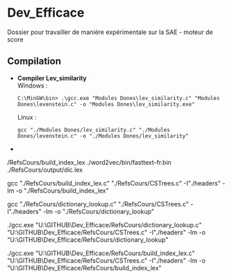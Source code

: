 # Dev_Efficace
Dossier pour travailler de manière expérimentale sur la SAE - moteur de score

## Compilation

- **Compiler Lev_similarity**
    <br>Windows :
    ```
    C:\MinGW\bin> .\gcc.exe "Modules Dones\lev_similarity.c" "Modules Dones\levenstein.c" -o "Modules Dones\lev_similarity.exe"
    ```
    Linux :
    ```
    gcc "./Modules Dones/lev_similarity.c" "./Modules Dones/levenstein.c" -o "./Modules Dones/lev_similarity"
    ```
- 

/RefsCours/build_index_lex ./word2vec/bin/fasttext-fr.bin ./RefsCours/output/dic.lex

gcc "./RefsCours/build_index_lex.c" "./RefsCours/CSTrees.c" -I"./headers" -lm -o "./RefsCours/build_index_lex"

gcc "./RefsCours/dictionary_lookup.c" "./RefsCours/CSTrees.c" -I"./headers" -lm -o "./RefsCours/dictionary_lookup"


./gcc.exe "U:\GITHUB\Dev_Efficace/RefsCours/dictionary_lookup.c" "U:\GITHUB\Dev_Efficace/RefsCours/CSTrees.c" -I"./headers" -lm -o "U:\GITHUB\Dev_Efficace/RefsCours/dictionary_lookup"

./gcc.exe "U:\GITHUB\Dev_Efficace/RefsCours/build_index_lex.c" "U:\GITHUB\Dev_Efficace/RefsCours/CSTrees.c" -I"./headers" -lm -o "U:\GITHUB\Dev_Efficace/RefsCours/build_index_lex"